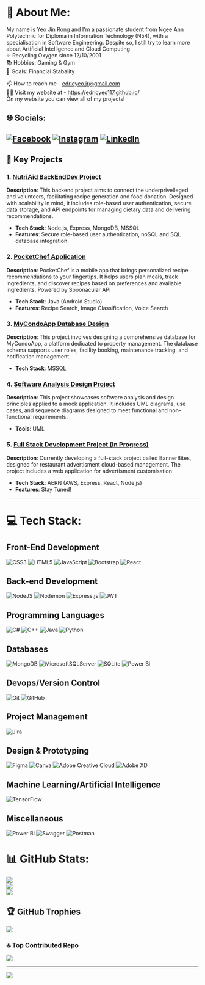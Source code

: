 # 💫 About Me:
My name is Yeo Jin Rong and I'm a passionate student from Ngee Ann Polytechnic for Diploma in Information Technology (N54), with a specialisation in Software Engineering.
Despite so, I still try to learn more about Artificial Intelligence and Cloud Computing
<br>
✨ Recycling Oxygen since 12/10/2001
<br>
📚 Hobbies: Gaming & Gym
<br>
🎯 Goals: Financial Stabality 

📫 How to reach me - edricyeo.jr@gmail.com <br>
👨‍💻 Visit my website at - https://edricyeo117.github.io/ <br>
On my website you can view all of my projects!
## 🌐 Socials:
[![Facebook](https://img.shields.io/badge/Facebook-%231877F2.svg?logo=Facebook&logoColor=white)](https://www.facebook.com/SPARTAN117312/) [![Instagram](https://img.shields.io/badge/Instagram-%23E4405F.svg?logo=Instagram&logoColor=white)](https://www.instagram.com/yjr117/) [![LinkedIn](https://img.shields.io/badge/LinkedIn-%230077B5.svg?logo=linkedin&logoColor=white)](https://www.linkedin.com/in/yeo-jin-rong/) 
---
## 🌱 Key Projects

### 1. [NutriAid BackEndDev Project](https://github.com/Koyonari/BED2024Apr_P03_T05)
**Description**: This backend project aims to connect the underprivelleged and volunteers, facilitating recipe generation and food donation. Designed with scalability in mind, it includes role-based user authentication, secure data storage, and API endpoints for managing dietary data and delivering recommendations.

- **Tech Stack**: Node.js, Express, MongoDB, MSSQL
- **Features**: Secure role-based user authentication, noSQL and SQL database integration

### 2. [PocketChef Application](https://github.com/enjiawu/MAD24_P02_Team1)
**Description**: PocketChef is a mobile app that brings personalized recipe recommendations to your fingertips. It helps users plan meals, track ingredients, and discover recipes based on preferences and available ingredients. Powered by Spoonacular API

- **Tech Stack**: Java (Android Studio)
- **Features**: Recipe Search, Image Classification, Voice Search

### 3. [MyCondoApp Database Design](https://github.com/Ng-Kai-Huat-Jason/T03_Group1_Database)
**Description**: This project involves designing a comprehensive database for MyCondoApp, a platform dedicated to property management. The database schema supports user roles, facility booking, maintenance tracking, and notification management.

- **Tech Stack**: MSSQL

### 4. [Software Analysis Design Project](https://github.com/Ng-Kai-Huat-Jason/SWAD_P03_GroupE)
**Description**: This project showcases software analysis and design principles applied to a mock application. It includes UML diagrams, use cases, and sequence diagrams designed to meet functional and non-functional requirements.

- **Tools**: UML

### 5. [Full Stack Development Project (In Progress)](https://github.com/Koyonari/BannerBites_FSDIT03)
**Description**: Currently developing a full-stack project called BannerBites, designed for restaurant advertisment cloud-based management. The project includes a web application for advertisment customisation

- **Tech Stack**: AERN (AWS, Express, React, Node.js)
- **Features**: Stay Tuned!
---

# 💻 Tech Stack:
## Front-End Development
![CSS3](https://img.shields.io/badge/css3-%231572B6.svg?style=for-the-badge&logo=css3&logoColor=white)
![HTML5](https://img.shields.io/badge/html5-%23E34F26.svg?style=for-the-badge&logo=html5&logoColor=white)
![JavaScript](https://img.shields.io/badge/javascript-%23323330.svg?style=for-the-badge&logo=javascript&logoColor=%23F7DF1E)
![Bootstrap](https://img.shields.io/badge/bootstrap-%238511FA.svg?style=for-the-badge&logo=bootstrap&logoColor=white)
![React](https://img.shields.io/badge/react-%2320232a.svg?style=for-the-badge&logo=react&logoColor=%2361DAFB)

## Back-end Development
![NodeJS](https://img.shields.io/badge/node.js-6DA55F?style=for-the-badge&logo=node.js&logoColor=white)
![Nodemon](https://img.shields.io/badge/NODEMON-%23323330.svg?style=for-the-badge&logo=nodemon&logoColor=%BBDEAD)
![Express.js](https://img.shields.io/badge/express.js-%23404d59.svg?style=for-the-badge&logo=express&logoColor=%2361DAFB)
![JWT](https://img.shields.io/badge/JWT-black?style=for-the-badge&logo=JSON%20web%20tokens)

## Programming Languages
![C#](https://img.shields.io/badge/c%23-%23239120.svg?style=for-the-badge&logo=csharp&logoColor=white)
![C++](https://img.shields.io/badge/c++-%2300599C.svg?style=for-the-badge&logo=c%2B%2B&logoColor=white)
![Java](https://img.shields.io/badge/java-%23ED8B00.svg?style=for-the-badge&logo=openjdk&logoColor=white)
![Python](https://img.shields.io/badge/python-3670A0?style=for-the-badge&logo=python&logoColor=ffdd54)

## Databases
![MongoDB](https://img.shields.io/badge/MongoDB-%234ea94b.svg?style=for-the-badge&logo=mongodb&logoColor=white)
![MicrosoftSQLServer](https://img.shields.io/badge/Microsoft%20SQL%20Server-CC2927?style=for-the-badge&logo=microsoft%20sql%20server&logoColor=white)
![SQLite](https://img.shields.io/badge/sqlite-%2307405e.svg?style=for-the-badge&logo=sqlite&logoColor=white)
![Power Bi](https://img.shields.io/badge/power_bi-F2C811?style=for-the-badge&logo=powerbi&logoColor=black)

## Devops/Version Control
![Git](https://img.shields.io/badge/git-%23F05033.svg?style=for-the-badge&logo=git&logoColor=white)
![GitHub](https://img.shields.io/badge/github-%23121011.svg?style=for-the-badge&logo=github&logoColor=white)

## Project Management
![Jira](https://img.shields.io/badge/jira-%230A0FFF.svg?style=for-the-badge&logo=jira&logoColor=white)

## Design & Prototyping
![Figma](https://img.shields.io/badge/figma-%23F24E1E.svg?style=for-the-badge&logo=figma&logoColor=white)
![Canva](https://img.shields.io/badge/Canva-%2300C4CC.svg?style=for-the-badge&logo=Canva&logoColor=white)
![Adobe Creative Cloud](https://img.shields.io/badge/Adobe%20Creative%20Cloud-DA1F26.svg?style=for-the-badge&logo=Adobe%20Creative%20Cloud&logoColor=white)
![Adobe XD](https://img.shields.io/badge/Adobe%20XD-470137?style=for-the-badge&logo=Adobe%20XD&logoColor=#FF61F6)

## Machine Learning/Artificial Intelligence
![TensorFlow](https://img.shields.io/badge/TensorFlow-%23FF6F00.svg?style=for-the-badge&logo=TensorFlow&logoColor=white)

## Miscellaneous
![Power Bi](https://img.shields.io/badge/power_bi-F2C811?style=for-the-badge&logo=powerbi&logoColor=black)
![Swagger](https://img.shields.io/badge/-Swagger-%23Clojure?style=for-the-badge&logo=swagger&logoColor=white)
![Postman](https://img.shields.io/badge/Postman-FF6C37?style=for-the-badge&logo=postman&logoColor=white)


# 📊 GitHub Stats:
![](https://github-readme-stats.vercel.app/api?username=EdricYeo117&theme=dark&hide_border=false&include_all_commits=true&count_private=true)<br/>
![](https://github-readme-streak-stats.herokuapp.com/?user=EdricYeo117&theme=dark&hide_border=false)<br/>
![](https://github-readme-stats.vercel.app/api/top-langs/?username=EdricYeo117&theme=dark&hide_border=false&include_all_commits=true&count_private=true&layout=compact)

## 🏆 GitHub Trophies
![](https://github-profile-trophy.vercel.app/?username=EdricYeo117&theme=radical&no-frame=false&no-bg=true&margin-w=4)

### 🔝 Top Contributed Repo
![](https://github-contributor-stats.vercel.app/api?username=EdricYeo117&limit=5&theme=dark&combine_all_yearly_contributions=true)

---
[![](https://visitcount.itsvg.in/api?id=EdricYeo117&icon=0&color=0)](https://visitcount.itsvg.in)

<!-- Proudly created with GPRM ( https://gprm.itsvg.in ) -->
